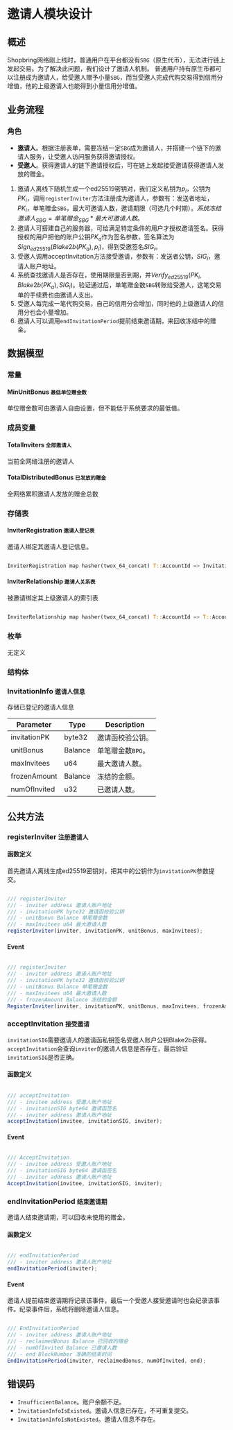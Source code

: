 # 邀请人模块设计

## 概述

Shopbring网络刚上线时，普通用户在平台都没有`SBG`（原生代币），无法进行链上发起交易。为了解决此问题，我们设计了邀请人机制。
普通用户持有原生币都可以注册成为邀请人，给受邀人赠予小量`SBG`，而当受邀人完成代购交易得到信用分增值，他的上级邀请人也能得到小量信用分增值。

## 业务流程

### 角色

- **邀请人**。根据注册表单，需要冻结一定`SBG`成为邀请人，并搭建一个链下的邀请人服务，让受邀人访问服务获得邀请授权。
- **受邀人**。获得邀请人的链下邀请授权后，可在链上发起接受邀请获得邀请人发放的赠金。

1. 邀请人离线下随机生成一个ed25519密钥对，我们定义私钥为$p_i$，公钥为$PK_i$，调用`registerInviter`方法注册成为邀请人，参数有：发送者地址，$PK_i$，单笔赠金`SBG`，最大可邀请人数，邀请期限（可选几个时期）。$系统冻结邀请人_{SBG} = 单笔赠金_{SBG} * 最大可邀请人数$。
1. 邀请人可搭建自己的服务器，可给满足特定条件的用户才授权邀请签名。获得授权的用户把他的账户公钥$PK_a$作为签名参数，签名算法为$Sign_{ed25519}(Blake2b(PK_a), p_i)$，得到受邀签名$SIG_i$。
1. 受邀人调用acceptInvitation方法接受邀请，参数有：发送者公钥，$SIG_i$，邀请人账户地址。
1. 系统查找邀请人是否存在，使用期限是否到期，并$Verify_{ed25519}(PK_i, Blake2b(PK_a), SIG_i)$。验证通过后，单笔赠金数`SBG`转账给受邀人，这笔交易单的手续费也由邀请人支出。
1. 受邀人每完成一笔代购交易，自己的信用分会增加，同时他的上级邀请人的信用分也会小量增加。
1. 邀请人可以调用`endInvitationPeriod`提前结束邀请期，来回收冻结中的赠金。

## 数据模型

### 常量

#### MinUnitBonus `最低单位赠金数`

单位赠金数可由邀请人自由设置，但不能低于系统要求的最低值。

### 成员变量

#### TotalInviters `全部邀请人`

当前全网络注册的邀请人

#### TotalDistributedBonus `已发放的赠金`

全网络累积邀请人发放的赠金总数

### 存储表

#### InviterRegistration `邀请人登记表`

邀请人绑定其邀请人登记信息。

```rust

InviterRegistration map hasher(twox_64_concat) T::AccountId => InvitationInfo<T::AccountId, T::Balance>;

```

#### InviterRelationship `邀请人关系表`

被邀请绑定其上级邀请人的索引表

```rust

InviterRelationship map hasher(twox_64_concat) T::AccountId => T::AccountId;

```

### 枚举

无定义

### 结构体

### InvitationInfo `邀请人信息`

存储已登记的邀请人信息

| Parameter    | Type    | Description      |
|--------------|---------|------------------|
| invitationPK | byte32  | 邀请函校验公钥。  |
| unitBonus    | Balance | 单笔赠金数`BPG`。 |
| maxInvitees  | u64     | 最大邀请人数。    |
| frozenAmount | Balance | 冻结的金额。      |
| numOfInvited | u32     | 已邀请人数。      |

## 公共方法

### registerInviter `注册邀请人`

#### 函数定义

首先邀请人离线生成ed25519密钥对，把其中的公钥作为`invitationPK`参数提交。

```javascript

/// registerInviter
/// - inviter address 邀请人账户地址
/// - invitationPK byte32 邀请函校验公钥
/// - unitBonus Balance 单笔赠金数
/// - maxInvitees u64 最大邀请人数
registerInviter(inviter, invitationPK, unitBonus, maxInvitees);

```

#### Event

```javascript

/// registerInviter
/// - inviter address 邀请人账户地址
/// - invitationPK byte32 邀请函校验公钥
/// - unitBonus Balance 单笔赠金数
/// - maxInvitees u64 最大邀请人数
/// - frozenAmount Balance 冻结的金额
RegisterInviter(inviter, invitationPK, unitBonus, maxInvitees, frozenAmount)

```

### acceptInvitation `接受邀请`

`invitationSIG`需要邀请人的邀请函私钥签名受邀人账户公钥Blake2b获得。
`acceptInvitation`会查询`inviter`的邀请人信息是否存在，最后验证`invitationSIG`是否正确。

#### 函数定义

```javascript

/// acceptInvitation
/// - invitee address 受邀人账户地址
/// - invitationSIG byte64 邀请函签名
/// - inviter address 邀请人账户地址
acceptInvitation(invitee, invitationSIG, inviter);

```

#### Event

```javascript

/// AcceptInvitation
/// - invitee address 受邀人账户地址
/// - invitationSIG byte64 邀请函签名
/// - inviter address 邀请人账户地址
AcceptInvitation(invitee, invitationSIG, inviter);

```

### endInvitationPeriod `结束邀请期`

邀请人结束邀请期，可以回收未使用的赠金。

#### 函数定义

```javascript

/// endInvitationPeriod
/// - inviter address 邀请人账户地址
endInvitationPeriod(inviter);

```

#### Event

邀请人提前结束邀请期将记录该事件，最后一个受邀人接受邀请时也会纪录该事件。纪录事件后，系统将删除邀请人信息。

```javascript

/// EndInvitationPeriod
/// - inviter address 邀请人账户地址
/// - reclaimedBonus Balance 已回收的赠金
/// - numOfInvited Balance 已邀请人数
/// - end BlockNumber 准确的结束时间
EndInvitationPeriod(inviter, reclaimedBonus, numOfInvited, end);

```

## 错误码

- `InsufficientBalance`。账户余额不足。
- `InvitationInfoIsExisted`。邀请人信息已存在，不可重复提交。
- `InvitationInfoIsNotExisted`。邀请人信息不存在。
